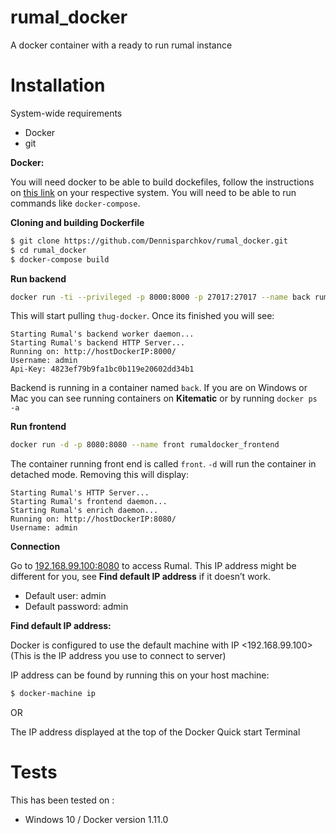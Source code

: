 # rumal_docker
A docker container with a ready to run rumal instance


# Installation 

System-wide requirements
* Docker 
* git

    
**Docker:**

You will need docker to be able to build dockefiles, follow the instructions on [this link](https://docs.docker.com/engine/installation/) on your respective system. You will need to be able to run commands like ```docker-compose```.


**Cloning and building Dockerfile**
```sh
$ git clone https://github.com/Dennisparchkov/rumal_docker.git
$ cd rumal_docker
$ docker-compose build 
```

**Run backend**
```sh
docker run -ti --privileged -p 8000:8000 -p 27017:27017 --name back rumaldocker_backend
```
This will start pulling ```thug-docker```. Once its finished you will see:
```
Starting Rumal's backend worker daemon...
Starting Rumal's backend HTTP Server...
Running on: http://hostDockerIP:8000/
Username: admin
Api-Key: 4823ef79b9fa1bc0b119e20602dd34b1
```
Backend is running in a container named ```back```. If you are on Windows or Mac you can see running containers on **Kitematic** or by running ```docker ps -a```

**Run frontend**
```sh
docker run -d -p 8080:8080 --name front rumaldocker_frontend
```
The container running front end is called ```front```.
```-d``` will run the container in detached mode. Removing this will display:
```
Starting Rumal's HTTP Server...
Starting Rumal's frontend daemon...
Starting Rumal's enrich daemon...
Running on: http://hostDockerIP:8080/
Username: admin
```

**Connection**

Go to [192.168.99.100:8080](192.168.99.100:8080) to access Rumal. This IP address might be different for you, see **Find default IP address** if it doesn’t work.

* Default user: admin
* Default password: admin  



**Find default IP address:**

Docker is configured to use the default machine with IP <192.168.99.100>(This is the IP address you use to connect to server)

IP address can be found by running this on your host machine: 
```sh
$ docker-machine ip
```
OR

The IP address displayed at the top of the Docker Quick start Terminal

# Tests
This has been tested on :
-  Windows 10 / Docker version 1.11.0





